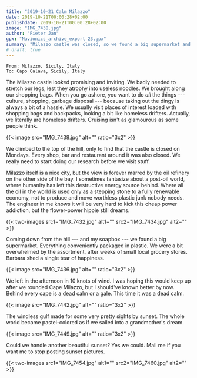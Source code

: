 ```yaml
---
title: "2019-10-21 Calm Milazzo"
date: 2019-10-21T00:00:28+02:00
publishdate: 2019-10-21T00:00:28+02:00
image: "IMG_7438.jpg"
author: "Pieter Jan"
gpx: "Navionics_archive_export 23.gpx"
summary: "Milazzo castle was closed, so we found a big supermarket and motor a bit in the right direction."
# draft: true
---
```


`From: Milazzo, Sicily, Italy`<br/>
`To: Capo Calava, Sicily, Italy`

The Milazzo castle looked promising and inviting. We badly needed to stretch our legs, lest they atrophy into useless noodles. We brought along our shopping bags. When you go ashore, you want to do _all_ the things --- culture, shopping, garbage disposal --- because taking out the dingy is always a bit of a hassle. We usually visit places of interest loaded with shopping bags and backpacks, looking a bit like homeless drifters. Actually, we literally are homeless drifters. Cruising isn't as glamourous as some people think.

{{< image src="IMG_7438.jpg" alt="" ratio="3x2" >}}

We climbed to the top of the hill, only to find that the castle is closed on Mondays. Every shop, bar and restaurant around it was also closed. We really need to start doing our research before we visit stuff.

Milazzo itself is a nice city, but the view is forever marred by the oil refinery on the other side of the bay. I sometimes fantasize about a post-oil world, where humanity has left this destructive energy source behind. Where all the oil in the world is used only as a stepping stone to a fully renewable economy, not to produce and move worthless plastic junk nobody needs. The engineer in me knows it will be very hard to kick this cheap power addiction, but the flower-power hippie still dreams.

{{< two-images src1="IMG_7432.jpg" alt1="" src2="IMG_7434.jpg" alt2="" >}}

Coming down from the hill --- and my soapbox --- we found a big supermarket. Everything conveniently packaged in plastic. We were a bit overwhelmed by the assortment, after weeks of small local grocery stores. Barbara shed a single tear of happiness.

{{< image src="IMG_7436.jpg" alt="" ratio="3x2" >}}

We left in the afternoon in 10 knots of wind. I was hoping this would keep up after we rounded Cape Milazzo, but I should've known better by now. Behind every cape is a dead calm or a gale. This time it was a dead calm.

{{< image src="IMG_7442.jpg" alt="" ratio="3x2" >}}

The windless gulf made for some very pretty sights by sunset. The whole world became pastel-colored as if we sailed into a grandmother's dream.

{{< image src="IMG_7449.jpg" alt="" ratio="3x2" >}}

Could we handle another beautiful sunset? Yes we could. <span class="email">Mail me</span> if you want me to stop posting sunset pictures.

{{< two-images src1="IMG_7454.jpg" alt1="" src2="IMG_7460.jpg" alt2="" >}}
